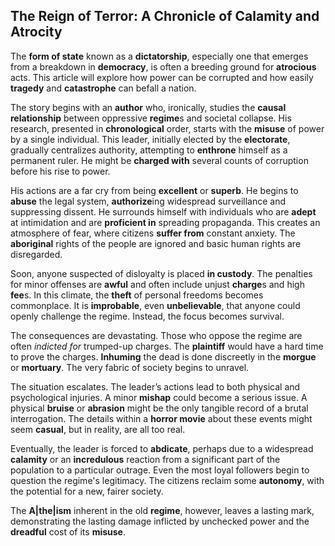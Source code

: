 ## The Reign of Terror: A Chronicle of Calamity and Atrocity

The **form of state** known as a **dictatorship**, especially one that emerges from a breakdown in **democracy**, is often a breeding ground for **atrocious** acts. This article will explore how power can be corrupted and how easily **tragedy** and **catastrophe** can befall a nation.

The story begins with an **author** who, ironically, studies the **causal relationship** between oppressive **regime**s and societal collapse. His research, presented in **chronological** order, starts with the **misuse** of power by a single individual. This leader, initially elected by the **electorate**, gradually centralizes authority, attempting to **enthrone** himself as a permanent ruler. He might be **charged with** several counts of corruption before his rise to power. 

His actions are a far cry from being **excellent** or **superb**. He begins to **abuse** the legal system, **authorize**ing widespread surveillance and suppressing dissent. He surrounds himself with individuals who are **adept** at intimidation and are **proficient in** spreading propaganda. This creates an atmosphere of fear, where citizens **suffer from** constant anxiety. The **aboriginal** rights of the people are ignored and basic human rights are disregarded.

Soon, anyone suspected of disloyalty is placed **in custody**. The penalties for minor offenses are **awful** and often include unjust **charge**s and high **fee**s. In this climate, the **theft** of personal freedoms becomes commonplace. It is **improbable**, even **unbelievable**, that anyone could openly challenge the regime. Instead, the focus becomes survival.

The consequences are devastating. Those who oppose the regime are often *indicted for* trumped-up charges. The **plaintiff** would have a hard time to prove the charges. **Inhuming** the dead is done discreetly in the **morgue** or **mortuary**. The very fabric of society begins to unravel.

The situation escalates. The leader’s actions lead to both physical and psychological injuries. A minor **mishap** could become a serious issue. A physical **bruise** or **abrasion** might be the only tangible record of a brutal interrogation. The details within a **horror movie** about these events might seem **casual**, but in reality, are all too real.

 Eventually, the leader is forced to **abdicate**, perhaps due to a widespread **calamity** or an **incredulous** reaction from a significant part of the population to a particular outrage. Even the most loyal followers begin to question the regime's legitimacy. The citizens reclaim some **autonomy**, with the potential for a new, fairer society. 

The **A|the|ism** inherent in the old **regime**, however, leaves a lasting mark, demonstrating the lasting damage inflicted by unchecked power and the **dreadful** cost of its **misuse**.

